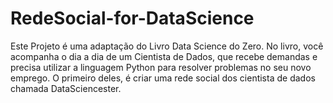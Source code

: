# RedeSocial-for-DataScience
Este Projeto é uma adaptação do Livro Data Science do Zero.  No livro, você acompanha o dia a dia de um Cientista de Dados, que recebe demandas e precisa utilizar a linguagem Python para resolver problemas no seu novo emprego. O primeiro deles, é criar uma rede social dos cientista de dados chamada DataSciencester.
